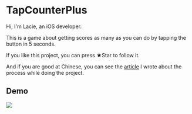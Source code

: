 # TapCounterPlus
Hi, I'm Lacie, an iOS developer.

This is a game about getting scores as many as you can do by tapping the button in 5 seconds.

If you like this project, you can press ★Star to follow it.

And if you are good at Chinese, you can see the [article](https://ithelp.ithome.com.tw/articles/10228208) I wrote about the process while doing the project.

## Demo

<img src="https://github.com/yuyuma17/TapCounterPlus/blob/master/TapCounterPlus/Demo/demo1.gif">
